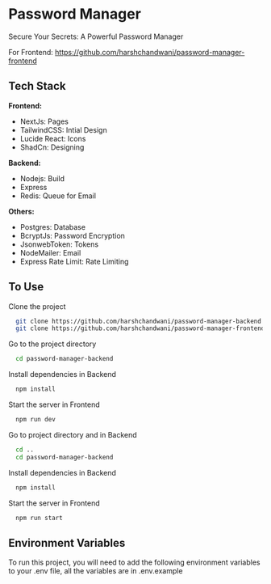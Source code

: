 
# Password Manager

Secure Your Secrets: A Powerful Password Manager

For Frontend: https://github.com/harshchandwani/password-manager-frontend

## Tech Stack

**Frontend:**
- NextJs: Pages
- TailwindCSS: Intial Design
- Lucide React: Icons
- ShadCn: Designing

**Backend:** 
- Nodejs: Build
- Express
- Redis: Queue for Email


**Others:** 

- Postgres: Database 
- BcryptJs: Password Encryption
- JsonwebToken: Tokens 
- NodeMailer: Email
- Express Rate Limit: Rate Limiting


## To Use

Clone the project

```bash
  git clone https://github.com/harshchandwani/password-manager-backend
  git clone https://github.com/harshchandwani/password-manager-frontend
```

Go to the project directory

```bash
  cd password-manager-backend
```

Install dependencies in Backend

```bash
  npm install
```

Start the server in Frontend

```bash
  npm run dev
```
Go to project directory and in Backend
```bash
  cd ..
  cd password-manager-backend
```

Install dependencies in Backend

```bash
  npm install
```

Start the server in Frontend

```bash
  npm run start
```



## Environment Variables

To run this project, you will need to add the following environment variables to your .env file, all the variables are in .env.example

